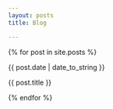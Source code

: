 ```yaml
---
layout: posts
title: Blog

---
```


{% for post in site.posts %}

{{ post.date | date_to_string }} 

{{ post.title }} 

{% endfor %}


